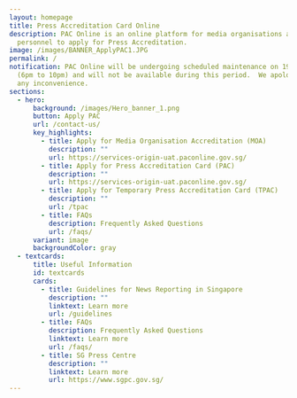 ```yaml
---
layout: homepage
title: Press Accreditation Card Online
description: PAC Online is an online platform for media organisations and media
  personnel to apply for Press Accreditation.
image: /images/BANNER_ApplyPAC1.JPG
permalink: /
notification: PAC Online will be undergoing scheduled maintenance on 19 Mar 2024
  (6pm to 10pm) and will not be available during this period.  We apologise for
  any inconvenience.
sections:
  - hero:
      background: /images/Hero_banner_1.png
      button: Apply PAC
      url: /contact-us/
      key_highlights:
        - title: Apply for Media Organisation Accreditation (MOA)
          description: ""
          url: https://services-origin-uat.paconline.gov.sg/
        - title: Apply for Press Accreditation Card (PAC)
          description: ""
          url: https://services-origin-uat.paconline.gov.sg/
        - title: Apply for Temporary Press Accreditation Card (TPAC)
          description: ""
          url: /tpac
        - title: FAQs
          description: Frequently Asked Questions
          url: /faqs/
      variant: image
      backgroundColor: gray
  - textcards:
      title: Useful Information
      id: textcards
      cards:
        - title: Guidelines for News Reporting in Singapore
          description: ""
          linktext: Learn more
          url: /guidelines
        - title: FAQs
          description: Frequently Asked Questions
          linktext: Learn more
          url: /faqs/
        - title: SG Press Centre
          description: ""
          linktext: Learn more
          url: https://www.sgpc.gov.sg/
---
```

